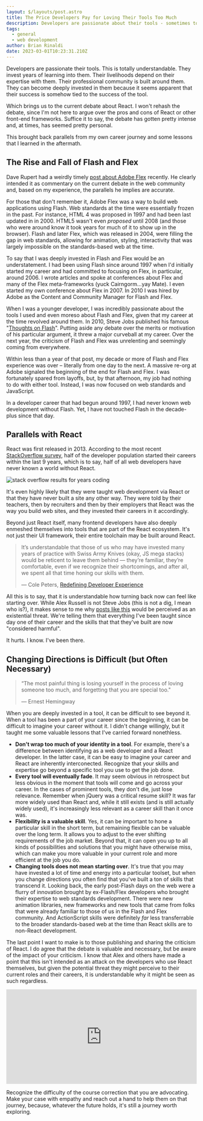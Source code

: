 ```yaml
---
layout: $/layouts/post.astro
title: The Price Developers Pay for Loving Their Tools Too Much
description: Developers are passionate about their tools - sometimes to a fault. There is value in being open to change and new directions.
tags:
  - general
  - web development
author: Brian Rinaldi
date: 2023-03-01T10:23:31.210Z
---
```


Developers are passionate their tools. This is totally understandable. They invest years of learning into them. Their livelihoods depend on their expertise with them. Their professional community is built around them. They can become deeply invested in them because it seems apparent that their success is somehow tied to the success of the tool.

Which brings us to the current debate about React. I won't rehash the debate, since I'm not here to argue over the pros and cons of React or other front-end frameworks. Suffice it to say, the debate has gotten pretty intense and, at times, has seemed pretty personal.

This brought back parallels from my own career journey and some lessons that I learned in the aftermath.

## The Rise and Fall of Flash and Flex

Dave Rupert had a weirdly timely [post about Adobe Flex](https://daverupert.com/2023/02/the-case-for-flex-applications/) recently. He clearly intended it as commentary on the current debate in the web community and, based on my experience, the parallels he implies are accurate.

For those that don't remember it, Adobe Flex was a way to build web applications using Flash. Web standards at the time were essentially frozen in the past. For instance, HTML 4 was proposed in 1997 and had been last updated in in 2000. HTML5 wasn't even _proposed_ until 2008 (and those who were around know it took years for much of it to show up in the browser). Flash and later Flex, which was released in 2004, were filling the gap in web standards, allowing for animation, styling, interactivity that was largely impossible on the standards-based web at the time.

To say that I was deeply invested in Flash and Flex would be an understatement. I had been using Flash since around 1997 when I'd initially started my career and had committed to focusing on Flex, in particular, around 2006. I wrote articles and spoke at conferences about Flex and many of the Flex meta-frameworks (yuck Cairngorm...yay Mate). I even started my own conference about Flex in 2007. In 2010 I was hired by Adobe as the Content and Community Manager for Flash and Flex.

When I was a younger developer, I was incredibly passionate about the tools I used and even moreso about Flash and Flex, given that my career at the time revolved around them. In 2010, Steve Jobs published his famous "[Thoughts on Flash](https://web.archive.org/web/20170615060422/https://www.apple.com/hotnews/thoughts-on-flash/)". Putting aside any debate over the merits or motivation of his particular argument, it threw a major curveball at my career. Over the next year, the criticism of Flash and Flex was unrelenting and seemingly coming from everywhere.

Within less than a year of that post, my decade or more of Flash and Flex experience was over – literally from one day to the next. A massive re-org at Adobe signaled the beginning of the end for Flash and Flex. I was fortunately spared from layoffs, but, by that afternoon, my job had nothing to do with either tool. Instead, I was now focused on web standards and JavaScript.

In a developer career that had begun around 1997, I had never known web development without Flash. Yet, I have not touched Flash in the decade-plus since that day.

## Parallels with React

React was first released in 2013. According to the most recent [StackOverflow survey](https://survey.stackoverflow.co/2022/#section-experience-years-coding), half of the developer population started their careers within the last 9 years, which is to say, half of all web developers have never known a world without React.

![stack overflow results for years coding](/images/posts/years-coding.png)

It's even highly likely that they were taught web development via React or that they have never built a site any other way. They were told by their teachers, then by recruiters and then by their employers that React was the way you build web sites, and they invested their careers in it accordingly.

Beyond just React itself, many frontend developers have also deeply enmeshed themselves into tools that are part of the React ecosystem. It's not just their UI framework, their entire toolchain may be built around React.

> It’s understandable that those of us who may have invested many years of practice with Swiss Army Knives (okay, JS mega stacks) would be reticent to leave them behind — they’re familiar, they’re comfortable, even if we recognize their shortcomings, and after all, we spent all that time honing our skills with them. 
> 
> — Cole Peters, [Redefining Developer Experience](https://begin.com/blog/posts/2023-02-28-redefining-developer-experience)

All this is to say, that it is understandable how turning back now can feel like starting over. While Alex Russell is not Steve Jobs (this is not a dig, I mean who is?), it makes sense to me why [posts like this](https://jamstack.email/link/135808/39ee9d46c5) would be perceived as an existential threat. We're telling them that everything I've been taught since day one of their career and the skills that that they've built are now "considered harmful".

It hurts. I know. I've been there.

## Changing Directions is Difficult (but Often Necessary)

> “The most painful thing is losing yourself in the process of loving someone too much, and forgetting that you are special too."
>
> — Ernest Hemingway

When you are deeply invested in a tool, it can be difficult to see beyond it. When a tool has been a part of your career since the beginning, it can be difficult to imagine your career without it. I didn't change willingly, but it taught me some valuable lessons that I've carried forward nonethless.

* **Don't wrap too much of your identity in a tool**. For example, there's a difference between identifying as a web developer and a React developer. In the latter case, it can be easy to imagine your career and React are inherently interconected. Recognize that your skills and expertise go beyond a specific tool you use to get the job done.
* **Every tool will eventually fade**. It may seem obvious in retrospect but less obvious in the moment that tools will come and go across your career. In the cases of prominent tools, they don't die, just lose relevance. Remember when jQuery was a critical resume skill? It was far more widely used than React and, while it still exists (and is still actually widely used), it's increasingly less relevant as a career skill than it once was.
* **Flexibility is a valuable skill**. Yes, it can be important to hone a particular skill in the short term, but remaining flexible can be valuable over the long term. It allows you to adjust to the ever shifting requirements of the job market. Beyond that, it can open you up to all kinds of possibilities and solutions that you might have otherwise miss, which can make you more valuable in your current role and more efficient at the job you do.
* **Changing tools does not mean starting over**. It's true that you may have invested a lot of time and energy into a particular toolset, but when you change directions you often find that you've built a ton of skills that transcend it. Looking back, the early post-Flash days on the web were a flurry of innovation brought by ex-Flash/Flex developers who brought their expertise to web standards development. There were new animation libraries, new frameworks and new tools that came from folks that were already familiar to those of us in the Flash and Flex community. And ActionScript skills were definitely *far* less transferrable to the broader standards-based web at the time than React skills are to non-React development.

The last point I want to make is to those publishing and sharing the criticism of React. I do agree that the debate is valuable and necessary, but be aware of the impact of your criticism. I know that Alex and others have made a point that this isn't intended as an attack on the developers who use React themselves, but given the potential threat they might perceive to their current roles and their careers, it is understandable why it might be seen as such regardless.

<iframe src="https://social.lol/@sophie/109836319615664190/embed" class="mastodon-embed" style="width: 100%; border: 0; min-height:250px;" allowfullscreen="allowfullscreen"></iframe>

Recognize the difficulty of the course correction that you are advocating. Make your case with empathy and reach out a hand to help them on that journey, because, whatever the future holds, it's still a journey worth exploring.
